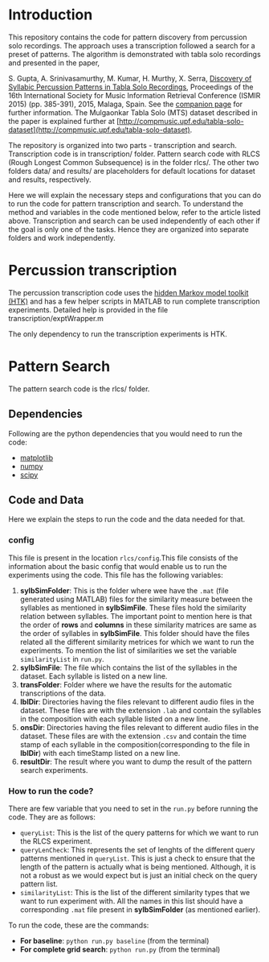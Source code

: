 # Introduction

This repository contains the code for pattern discovery from percussion solo recordings. The approach uses a transcription followed a search for a preset of patterns. The algorithm is demonstrated with tabla solo recordings and presented in the paper, 

S. Gupta, A. Srinivasamurthy, M. Kumar, H. Murthy, X. Serra, [Discovery of Syllabic Percussion Patterns in Tabla Solo Recordings](http://ismir2015.uma.es/program_and_papers_ismir2015.html), Proceedings of the 16th International Society for Music Information Retrieval Conference (ISMIR 2015) (pp. 385-391), 2015, Malaga, Spain. See the [companion page](http://compmusic.upf.edu/ismir-2015-tabla) for further information. The Mulgaonkar Tabla Solo (MTS) dataset described in the paper is explained further at [http://compmusic.upf.edu/tabla-solo-dataset](http://compmusic.upf.edu/tabla-solo-dataset). 

The repository is organized into two parts - transcription and search. Transcription code is in transcription/ folder. Pattern search code with RLCS (Rough Longest Common Subsequence) is in the folder rlcs/. The other two folders data/ and results/ are placeholders for default locations for dataset and results, respectively. 

Here we will explain the necessary steps and configurations that you can do to run the code for pattern transcription and search. To understand the method and variables in the code mentioned below, refer to the article listed above. Transcription and search can be used independently of each other if the goal is only one of the tasks. Hence they are organized into separate folders and work independently. 

# Percussion transcription
The percussion transcription code uses the [hidden Markov model toolkit (HTK)](http://htk.eng.cam.ac.uk/) and has a few helper scripts in MATLAB to run complete transcription experiments. Detailed help is provided in the file transcription/exptWrapper.m 

The only dependency to run the transcription experiments is HTK. 

# Pattern Search
The pattern search code is the rlcs/ folder. 
## Dependencies
Following are the python dependencies that you would need to run the code:
  * [matplotlib](http://matplotlib.org/)
  * [numpy](http://www.numpy.org/)
  * [scipy](https://www.scipy.org/)
  
## Code and Data
Here we explain the steps to run the code and the data needed for that.
### config
This file is present in the location `rlcs/config`.This file consists of the information about the basic config that would enable us to run the experiments using the code. This file has the following variables:
  1. **sylbSimFolder**: This is the folder where wee have the `.mat` (file generated using MATLAB) files for the similarity measure between the syllables as mentioned in **sylbSimFile**. These files hold the similarity relation between syllables. The important point to mention here is that the order of **rows** and **columns** in these similarity matrices are same as the order of syllables in **sylbSimFile**. This folder should have the files related all the different similarity metrices for which we want to run the experiments. To mention the list of similarities we set the variable `similarityList` in `run.py`.
  2. **sylbSimFile**: The file which contains the list of the syllables in the dataset. Each syllable is listed on a new line.
  3. **transFolder**: Folder where we have the results for the automatic transcriptions of the data.
  4. **lblDir**: Directories having the files relevant to different audio files in the dataset. These files are with the extension `.lab` and contain the syllables in the composition with each syllable listed on a new line.
  5. **onsDir**: Directories having the files relevant to different audio files in the dataset. These files are with the extension `.csv` and contain the time stamp of each syllable in the composition(corresponding to the file in **lblDir**) with each timeStamp listed on a new line.
  6. **resultDir**: The result where you want to dump the result of the pattern search experiments.

### How to run the code?
There are few variable that you need to set in the `run.py` before running the code. They are as follows:
  * `queryList`: This is the list of the query patterns for which we want to run the RLCS experiment.
  * `queryLenCheck`: This represents the set of lenghts of the different query patterns mentioned in `queryList`. This is just a check to ensure that the length of the pattern is actually what is being mentioned. Although, it is not a robust as we would expect but is just an initial check on the query pattern list.
  * `similarityList`: This is the list of the different similarity types that we want to run experiment with. All the names in this list should have a corresponding `.mat` file present in **sylbSimFolder** (as mentioned earlier).

To run the code, these are the commands:

  * **For baseline**: `python run.py baseline` (from the terminal) 
  * **For complete grid search**: `python run.py` (from the terminal)


